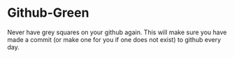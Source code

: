 # Github-Green
Never have grey squares on your github again. This will make sure you have made a commit (or make one for you if one does not exist) to github every day.

